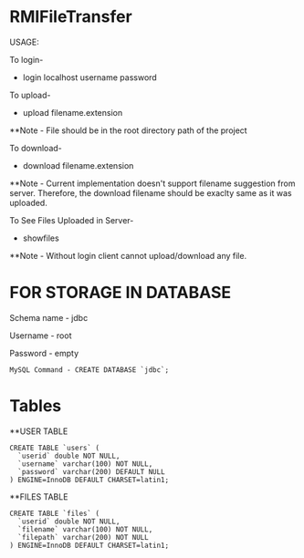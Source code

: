 # RMIFileTransfer

USAGE:

To login-
- login localhost username password

To upload-
- upload filename.extension

**Note - File should be in the root directory path of the project

To download-
- download filename.extension

**Note - Current implementation doesn't support filename suggestion from server. 
Therefore, the download filename should be exaclty same as it was uploaded.

To See Files Uploaded in Server-
- showfiles


**Note - Without login client cannot upload/download any file.


# FOR STORAGE IN DATABASE

Schema name - jdbc

Username - root

Password - empty
```
MySQL Command - CREATE DATABASE `jdbc`;
```
# Tables

**USER TABLE
```
CREATE TABLE `users` (
  `userid` double NOT NULL,
  `username` varchar(100) NOT NULL,
  `password` varchar(200) DEFAULT NULL
) ENGINE=InnoDB DEFAULT CHARSET=latin1;
```
**FILES TABLE
```
CREATE TABLE `files` (
  `userid` double NOT NULL,
  `filename` varchar(100) NOT NULL,
  `filepath` varchar(200) NOT NULL
) ENGINE=InnoDB DEFAULT CHARSET=latin1;
```
